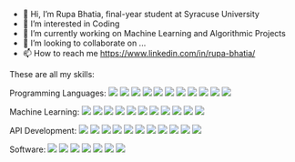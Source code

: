 - 👋 Hi, I’m Rupa Bhatia, final-year student at Syracuse University
- 👀 I’m interested in Coding
- 🌱 I’m currently working on Machine Learning and Algorithmic Projects
- 💞️ I’m looking to collaborate on ...
- 📫 How to reach me https://www.linkedin.com/in/rupa-bhatia/

These are all my skills: 

Programming Languages:
![](https://img.shields.io/badge/<PYTHON>-informational?style=flat&logo=<LOGO_NAME>&logoColor=white&color=ffbcdd)
![](https://img.shields.io/badge/<C>-informational?style=flat&logo=<LOGO_NAME>&logoColor=white&color=bdffa6)
![](https://img.shields.io/badge/<C++>-informational?style=flat&logo=<LOGO_NAME>&logoColor=white&color=741b47)
![](https://img.shields.io/badge/<JAVA>-informational?style=flat&logo=<LOGO_NAME>&logoColor=white&color=001828)
![](https://img.shields.io/badge/<PHP>-informational?style=flat&logo=<LOGO_NAME>&logoColor=white&color=ffc000)
![](https://img.shields.io/badge/<HTML>-informational?style=flat&logo=<LOGO_NAME>&logoColor=white&color=2986cc)
![](https://img.shields.io/badge/<CSS>-informational?style=flat&logo=<LOGO_NAME>&logoColor=white&color=ff65bf)
![](https://img.shields.io/badge/<JAVASCRIPT>-informational?style=flat&logo=<LOGO_NAME>&logoColor=white&color=f44336)
![](https://img.shields.io/badge/<Kotlin>-informational?style=flat&logo=<LOGO_NAME>&logoColor=white&color=ffe599)
![](https://img.shields.io/badge/<REACTJS>-informational?style=flat&logo=<LOGO_NAME>&logoColor=white&color=bada55)
![](https://img.shields.io/badge/<NodeJS>-informational?style=flat&logo=<LOGO_NAME>&logoColor=white&color=00cc66) 



Machine Learning:
![](https://img.shields.io/badge/<Tensorflow>-informational?style=flat&logo=<LOGO_NAME>&logoColor=white&color=8fce00)
![](https://img.shields.io/badge/<PyTorch>-informational?style=flat&logo=<LOGO_NAME>&logoColor=white&color=1f425f)
![](https://img.shields.io/badge/<scikit-learn>-informational?style=flat&logo=<LOGO_NAME>&logoColor=white&color=ff69b4)
![](https://img.shields.io/badge/<Keras>-informational?style=flat&logo=<LOGO_NAME>&logoColor=white&color=blue)
![](https://img.shields.io/badge/<spaCy>-informational?style=flat&logo=<LOGO_NAME>&logoColor=white&color=orange)
![](https://img.shields.io/badge/<ChatterBot>-informational?style=flat&logo=<LOGO_NAME>&logoColor=white&color=success)
![](https://img.shields.io/badge/<Numpy>-informational?style=flat&logo=<LOGO_NAME>&logoColor=white&color=yellow)
![](https://img.shields.io/badge/<Pandas>-informational?style=flat&logo=<LOGO_NAME>&logoColor=white&color=ff8000)
![](https://img.shields.io/badge/<Matplotlib>-informational?style=flat&logo=<LOGO_NAME>&logoColor=white&color=ff3333)
![](https://img.shields.io/badge/<OpenCV>-informational?style=flat&logo=<LOGO_NAME>&logoColor=white&color=4CAF50)
![](https://img.shields.io/badge/<Streamlit>-informational?style=flat&logo=<LOGO_NAME>&logoColor=white&color=9cf)


API Development:
![](https://img.shields.io/badge/<MYSQL>-informational?style=flat&logo=<LOGO_NAME>&logoColor=white&color=blue)
![](https://img.shields.io/badge/<NLP>-informational?style=flat&logo=<LOGO_NAME>&logoColor=white&color=orange)
![](https://img.shields.io/badge/<NLTK>-informational?style=flat&logo=<LOGO_NAME>&logoColor=white&color=green)
![](https://img.shields.io/badge/<AWS>-informational?style=flat&logo=<LOGO_NAME>&logoColor=white&color=yellow)
![](https://img.shields.io/badge/<Firebase>-informational?style=flat&logo=<LOGO_NAME>&logoColor=white&color=red)
![](https://img.shields.io/badge/<Tkinter>-informational?style=flat&logo=<LOGO_NAME>&logoColor=white&color=purple)
![](https://img.shields.io/badge/<BOOTSTRAP>-informational?style=flat&logo=<LOGO_NAME>&logoColor=white&color=brown)
![](https://img.shields.io/badge/<MongoDB>-informational?style=flat&logo=<LOGO_NAME>&logoColor=white&color=teal)
![](https://img.shields.io/badge/<SQLite>-informational?style=flat&logo=<LOGO_NAME>&logoColor=white&color=pink)
![](https://img.shields.io/badge/<Flask>-informational?style=flat&logo=<LOGO_NAME>&logoColor=white&color=indigo)
![](https://img.shields.io/badge/<Django>-informational?style=flat&logo=<LOGO_NAME>&logoColor=white&color=gray)



Software:
![](https://img.shields.io/badge/<SQL-Server-Management-Studio>-informational?style=flat&logo=<LOGO_NAME>&logoColor=white&color=6b4c1b)
![](https://img.shields.io/badge/<Microsoft-Azure>-informational?style=flat&logo=<LOGO_NAME>&logoColor=white&color=8fce00)
![](https://img.shields.io/badge/<Git>-informational?style=flat&logo=<LOGO_NAME>&logoColor=white&color=9fc5e8)
![](https://img.shields.io/badge/<WordPress>-informational?style=flat&logo=<LOGO_NAME>&logoColor=white&color=ea9999)
![](https://img.shields.io/badge/<Shopify>-informational?style=flat&logo=<LOGO_NAME>&logoColor=white&color=d35400)
![](https://img.shields.io/badge/<Tableau>-informational?style=flat&logo=<LOGO_NAME>&logoColor=white&color=3498db)
![](https://img.shields.io/badge/<PowerBi>-informational?style=flat&logo=<LOGO_NAME>&logoColor=white&color=27ae60)

 
